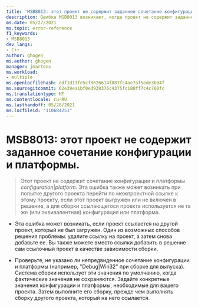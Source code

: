 ```yaml
---
title: 'MSB8013: этот проект не содержит заданное сочетание конфигурации и платформы.'
description: Ошибка MSB8013 возникает, когда проект не содержит заданное сочетание конфигурации и платформы.
ms.date: 05/27/2021
ms.topic: error-reference
f1_keywords:
- MSB8013
dev_langs:
- C++
author: ghogen
ms.author: ghogen
manager: jmartens
ms.workload:
- multiple
ms.openlocfilehash: ddf1d13fe5cf8626614f887fc4ae7af5ede3b04f
ms.sourcegitcommit: 62e39ea1bf0ed939376c4375fc180ff7c4c760fc
ms.translationtype: HT
ms.contentlocale: ru-RU
ms.lasthandoff: 05/28/2021
ms.locfileid: "110684251"
---
```

# <a name="msb8013-this-project-doesnt-contain-the-configuration-and-platform-combination-specified"></a>MSB8013: этот проект не содержит заданное сочетание конфигурации и платформы.

> Этот проект не содержит сочетание конфигурации и платформы *configuration*&vert;*platform*. Эта ошибка также может возникать при попытке другого проекта перейти по межпроектной ссылке к этому проекту, если этот проект выгружен или не включен в решение, а для сборки ссылающегося проекта используется не та же (или эквивалентная) конфигурация или платформа.

- Эта ошибка может возникать, если проект ссылается на другой проект, который не был загружен. Один из возможных способов решения проблемы: удалите ссылку на проект, а затем снова добавьте ее. Вы также можете вместо ссылки добавить в решение сам ссылочный проект в качестве зависимости сборки.

- Проверьте, не указано ли непредвиденное сочетание конфигурации и платформы (например, "Debug|Win32" при сборке для выпуска). Система сборки использует эти значения по умолчанию, когда фактические значения не сохраняются. Задайте конкретные значения конфигурации и платформы, необходимые для вашего проекта. Затем выполните его сборку, прежде чем выполнять сборку другого проекта, который на него ссылается.
